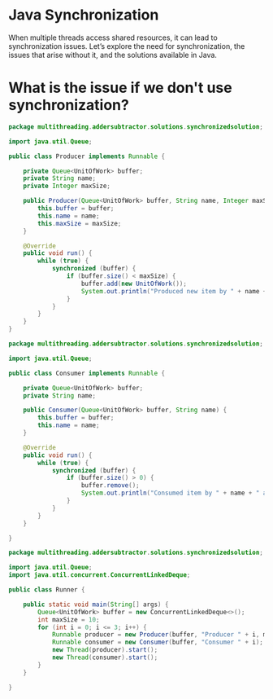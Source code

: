 # Java Synchronization

When multiple threads access shared resources, it can lead to synchronization issues. Let’s explore the need for synchronization, the issues that arise without it, and the solutions available in Java.

# What is the issue if we don't use synchronization?
```java 
package multithreading.addersubtractor.solutions.synchronizedsolution;

import java.util.Queue;

public class Producer implements Runnable {

	private Queue<UnitOfWork> buffer;
	private String name;
	private Integer maxSize;

	public Producer(Queue<UnitOfWork> buffer, String name, Integer maxSize) {
		this.buffer = buffer;
		this.name = name;
		this.maxSize = maxSize;
	}

	@Override
	public void run() {
		while (true) {
			synchronized (buffer) {
				if (buffer.size() < maxSize) {
					buffer.add(new UnitOfWork());
					System.out.println("Produced new item by " + name + " and the buffer size is " + buffer.size());
				}
			}
		}
	}
}
```

```java
package multithreading.addersubtractor.solutions.synchronizedsolution;

import java.util.Queue;

public class Consumer implements Runnable {

	private Queue<UnitOfWork> buffer;
	private String name;

	public Consumer(Queue<UnitOfWork> buffer, String name) {
		this.buffer = buffer;
		this.name = name;
	}

	@Override
	public void run() {
		while (true) {
			synchronized (buffer) {
				if (buffer.size() > 0) {
					buffer.remove();
					System.out.println("Consumed item by " + name + " and the buffer size is " + buffer.size());
				}
			}
		}
	}

}
```

```java
package multithreading.addersubtractor.solutions.synchronizedsolution;

import java.util.Queue;
import java.util.concurrent.ConcurrentLinkedDeque;

public class Runner {

	public static void main(String[] args) {
		Queue<UnitOfWork> buffer = new ConcurrentLinkedDeque<>();
		int maxSize = 10;
		for (int i = 0; i <= 3; i++) {
			Runnable producer = new Producer(buffer, "Producer " + i, maxSize);
			Runnable consumer = new Consumer(buffer, "Consumer " + i);
			new Thread(producer).start();
			new Thread(consumer).start();
		}
	}

}
```
